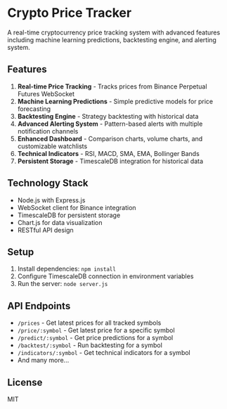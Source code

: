 # Crypto Price Tracker

A real-time cryptocurrency price tracking system with advanced features including machine learning predictions, backtesting engine, and alerting system.

## Features

1. **Real-time Price Tracking** - Tracks prices from Binance Perpetual Futures WebSocket
2. **Machine Learning Predictions** - Simple predictive models for price forecasting
3. **Backtesting Engine** - Strategy backtesting with historical data
4. **Advanced Alerting System** - Pattern-based alerts with multiple notification channels
5. **Enhanced Dashboard** - Comparison charts, volume charts, and customizable watchlists
6. **Technical Indicators** - RSI, MACD, SMA, EMA, Bollinger Bands
7. **Persistent Storage** - TimescaleDB integration for historical data

## Technology Stack

- Node.js with Express.js
- WebSocket client for Binance integration
- TimescaleDB for persistent storage
- Chart.js for data visualization
- RESTful API design

## Setup

1. Install dependencies: `npm install`
2. Configure TimescaleDB connection in environment variables
3. Run the server: `node server.js`

## API Endpoints

- `/prices` - Get latest prices for all tracked symbols
- `/price/:symbol` - Get latest price for a specific symbol
- `/predict/:symbol` - Get price predictions for a symbol
- `/backtest/:symbol` - Run backtesting for a symbol
- `/indicators/:symbol` - Get technical indicators for a symbol
- And many more...

## License

MIT